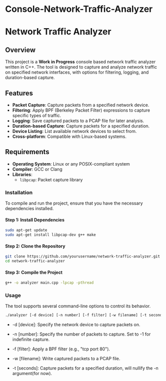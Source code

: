 # Console-Network-Traffic-Analyzer


# Network Traffic Analyzer

## Overview

This project is a **Work in Progress** console based network traffic analyzer written in C++. The tool is designed to capture and analyze network traffic on specified network interfaces, with options for filtering, logging, and duration-based capture.

## Features

- **Packet Capture**: Capture packets from a specified network device.
- **Filtering**: Apply BPF (Berkeley Packet Filter) expressions to capture specific types of traffic.
- **Logging**: Save captured packets to a PCAP file for later analysis.
- **Duration-based Capture**: Capture packets for a specified duration.
- **Device Listing**: List available network devices to select from.
- **Cross-platform**: Compatible with Linux-based systems.

## Requirements

- **Operating System**: Linux or any POSIX-compliant system
- **Compiler**: GCC or Clang
- **Libraries**:
  - `libpcap`: Packet capture library

### Installation

To compile and run the project, ensure that you have the necessary dependencies installed.

#### Step 1: Install Dependencies

```bash
sudo apt-get update
sudo apt-get install libpcap-dev g++ make
```
#### Step 2: Clone the Repository
```bash
git clone https://github.com/yourusername/network-traffic-analyzer.git
cd network-traffic-analyzer
```
#### Step 3: Compile the Project
```bash
g++ -o analyzer main.cpp -lpcap -pthread
```
### Usage
The tool supports several command-line options to control its behavior.
```bash
./analyzer [-d device] [-n number] [-f filter] [-w filename] [-t seconds] [-h]
```
- -d [device]: Specify the network device to capture packets on.

- -n [number]: Specify the number of packets to capture. Set to -1 for indefinite capture.

- -f [filter]: Apply a BPF filter (e.g., "tcp port 80").

- -w [filename]: Write captured packets to a PCAP file.

- -t [seconds]: Capture packets for a specified duration, will nullify the -n argument(for now).
